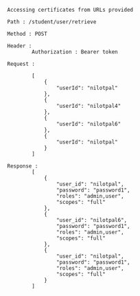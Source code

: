     Accessing certificates from URLs provided
    
    Path : /student/user/retrieve

    Method : POST

    Header : 
            Authorization : Bearer token

    Request :
            
            [
                {
                    "userId": "nilotpal"
                },
                {
                    "userId": "nilotpal4"
                },
                {
                    "userId": "nilotpal6"
                },
                {
                    "userId": "nilotpal"
                }
            ]

    Response : 
            [
                {
                    "user_id": "nilotpal",
                    "password": "password1",
                    "roles": "admin,user",
                    "scopes": "full"
                },
                {
                    "user_id": "nilotpal6",
                    "password": "password1",
                    "roles": "admin,user",
                    "scopes": "full"
                },
                {
                    "user_id": "nilotpal",
                    "password": "password1",
                    "roles": "admin,user",
                    "scopes": "full"
                }
            ]
